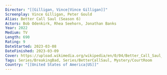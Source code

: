 ```yaml
---
Director: "[[Gilligan, Vince|Vince Gilligan]]"
Screenplay: Vince Gilligan, Peter Gould
Alias: Better Call Saul (Season 6)
Actors: Bob Odenkirk, Rhea Seehorn, Jonathan Banks
Year: 2022
Medium: TV
Length: 690
Rating: 9
DateStarted: 2023-03-08
DateFinished: 2023-03-09
Cover: https://upload.wikimedia.org/wikipedia/en/0/04/Better_Call_Saul_season_6.jpg
Tags: Series/BreakingBad, Series/BetterCallSaul, Mystery/CourtRoom 
Country: "[[United States of America|US]]"
---
```

